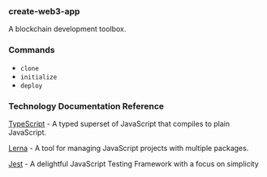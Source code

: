 ### create-web3-app

A blockchain development toolbox.

### Commands

- `clone`
- `initialize`
- `deploy`

### Technology Documentation Reference

[TypeScript](https://www.typescriptlang.org/docs/home.html) - A typed superset of JavaScript that compiles to plain JavaScript.

[Lerna](https://github.com/lerna/lerna) - A tool for managing JavaScript projects with multiple packages.

[Jest](https://jestjs.io/docs/en/getting-started) - A delightful JavaScript Testing Framework with a focus on simplicity
